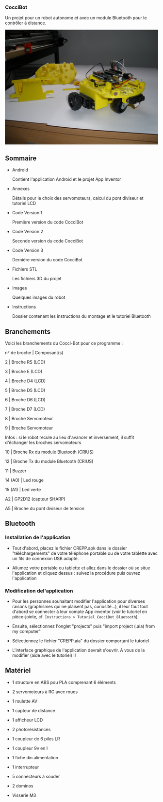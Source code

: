 <!--# Cocci-Bot -->
<!--$ Robotique-->
<!--$ Arduino-->
<!--$ Freecad-->
<!--% Un projet pour un robot autonome et avec un module Bluetooth pour le contrôler à distance -->
### CocciBot

Un projet pour un robot autonome et avec un module Bluetooth pour le contrôler à distance.

![CocciBot](Images/1.png)

## Sommaire

- Android

    Contient l'application Android et le projet App Inventor

- Annexes

    Détails pour le choix des servomoteurs, calcul du pont diviseur et tutoriel LCD

- Code Version 1

    Première version du code CocciBot

- Code Version 2

    Seconde version du code CocciBot

- Code Version 3

    Dernière version du code CocciBot    

- Fichiers STL

    Les fichiers 3D du projet

- Images

    Quelques images du robot

- Instructions

    Dossier contenant les instructions du montage et le tutoriel Bluetooth

## Branchements

Voici les branchements du Cocci-Bot pour ce programme :


n° de broche		|		Composant(s)

2			|		Broche RS	(LCD)

3			|		Broche E    	(LCD)

4			|		Broche D4 	(LCD)

5			|		Broche D5 	(LCD)

6			|		Broche D6 	(LCD)

7			|		Broche D7 	(LCD)

8			|		Broche Servomoteur 

9			|		Broche Servomoteur 


Infos : si le robot recule au lieu d'avancer et inversement, il suffit d'échanger les broches servomoteurs


10			|		Broche Rx du module Bluetooth (CRIUS)

12			|		Broche Tx du module Bluetooth (CRIUS)

11			|		Buzzer

14 (A0)		|		Led rouge

15 (A1)		|		Led verte

A2			|		GP2D12 (capteur SHARP)

A5			|		Broche du pont diviseur de tension


## Bluetooth

### Installation de l'application

- Tout d'abord, placez le fichier CREPP.apk dans le dossier "téléchargements"
    	de votre téléphone portable ou de votre tablette avec un fils de connexion USB adapté.

- Allumez votre portable ou tablette et allez dans le dossier où se situe l'application et cliquez dessus : 
	suivez la procédure puis ouvrez l'application


### Modification del'application

- Pour les personnes souhaitant modifier l'application  pour diverses raisons (graphismes qui ne plaisent pas, curiosité...),
	il leur faut tout d'abord se connecter à leur compte App inventor (voir le tutoriel en pièce-jointe, cf. ```Instructions > Tutoriel_CocciBot_Bluetooth```).

- Ensuite,  sélectionnez l'onglet "projects" puis "import project (.aia) from my computer"	

- Sélectionnez  le fichier "CREPP.aia" du dossier comportant le tutoriel

- L'interface graphique de l'application devrait s'ouvrir.
	A vous de la modifier (aide avec le tutoriel) !! 


## Matériel

- 1 structure en ABS pou PLA comprenant 6 éléments

- 2 servomoteurs à RC avec roues
- 1 roulette AV

- 1 capteur de distance
- 1 afficheur LCD
- 2 photorésistances

- 1 coupleur de 6 piles LR
- 1 coupleur 9v en I

- 1 fiche din alimentation
- 1 interrupteur
- 5 connecteurs à souder
- 2 dominos

- Visserie M3






